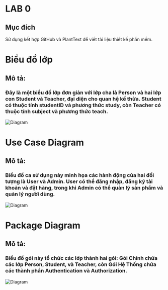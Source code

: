 
# LAB 0
## Mục đích
Sử dụng kết hợp GitHub và PlantText để viết tài liệu thiết kế phần mềm.

# Biểu đồ lớp
## Mô tả: 
### Đây là một biểu đồ lớp đơn giản với lớp cha là Person và hai lớp con Student và Teacher, đại diện cho quan hệ kế thừa. Student có thuộc tính studentID và phương thức study, còn Teacher có thuộc tính subject và phương thức teach.

![Diagram](https://www.planttext.com/api/plantuml/png/UhzxlqDnIM9HIMbk3bT1Od9sOdggWfBxuSsP2iuPXzVcPIWfL7Cf045qG6fHSNvUB8GJN5AQaffN0kM5f2OcPwGMnNBLSg6PuV5mTxj2ICR3tHFpqk4cEPQMP00rPoOdbcJ2JGG9vXTbLa75W2P1B5ImgT7LLO3QXo86jPKBrJW56w0KYc5S3gbvAI3l0G000F__0m00)

# Use Case Diagram
## Mô tả:
### Biểu đồ ca sử dụng này minh họa các hành động của hai đối tượng là User và Admin. User có thể đăng nhập, đăng ký tài khoản và đặt hàng, trong khi Admin có thể quản lý sản phẩm và quản lý người dùng.

![Diagram](https://www.planttext.com/api/plantuml/png/UhzxlqDnIM9HIMbk3bTYSab-aK9eSMeHbEcOafkPnyK54b7GrRLJq3WouKXpNhf2NiR3NMiBD34biW_lLIWvl21J8JiZ_-6knNceIXxksbwYa75uGLww9XSNs6o8J60fIAr23b1pCPXL03H_PQuc3ZLvwSSsFDmzDrCXvV1Ea54EgNaf8ES30000__y30000)

# Package Diagram
## Mô tả:
### Biểu đồ gói này tổ chức các lớp thành hai gói: Gói Chính chứa các lớp Person, Student, và Teacher, còn Gói Hệ Thống chứa các thành phần Authentication và Authorization.
![Diagram](https://www.planttext.com/api/plantuml/png/UhzxlqDnIM9HIMbk3bToJc9niK90Qb5nVfv2DPS220IN56NcfIla9UQcGWGoyqeK4jEXdBByp1I5ueBKn6mDJQvQBgW9mIMbAQb0PQaL9QbvAUWcWWmeXgZmT44s1YXMYMnCI6fYSaPg4GvZe0uhBatAIaqkGJAd1AGDOWvKXqsDhYxCKIXYK1ku783cWm800000__y30000 )



